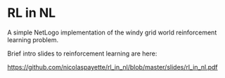 # RL in NL

A simple NetLogo implementation of the windy grid world reinforcement learning problem.

Brief intro slides to reinforcement learning are here:

https://github.com/nicolaspayette/rl_in_nl/blob/master/slides/rl_in_nl.pdf
